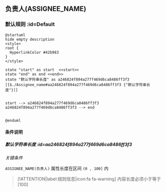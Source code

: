 ## 负责人(ASSIGNEE_NAME) <!-- {docsify-ignore-all} -->

   

### 默认规则 :id=Default

```plantuml
@startuml
hide empty description
<style>
root {
  HyperlinkColor #42b983
}
</style>

state "start" as start  <<start>>
state "end" as end <<end>>
state "默认字符串长度" as a246824f894a277f469d6ca8486ff3f3 [[$./Assignee_name#aa246824f894a277f469d6ca8486ff3f3 {"默认字符串长度"}]]


start --> a246824f894a277f469d6ca8486ff3f3 
a246824f894a277f469d6ca8486ff3f3 --> end 


@enduml
```

#### 条件说明

##### 默认字符串长度 :id=aa246824f894a277f469d6ca8486ff3f3


*关键条件*


`ASSIGNEE_NAME(负责人)` 属性长度在区间 `(0 , 100]` 内

> [!ATTENTION|label:规则信息|icon:fa fa-warning]
> 内容长度必须小于等于[100]







